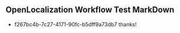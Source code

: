 ## OpenLocalization Workflow Test MarkDown
* f267bc4b-7c27-4171-90fc-b5dff9a73db7 thanks!

<!--HONumber=Aug16_HO5-->


